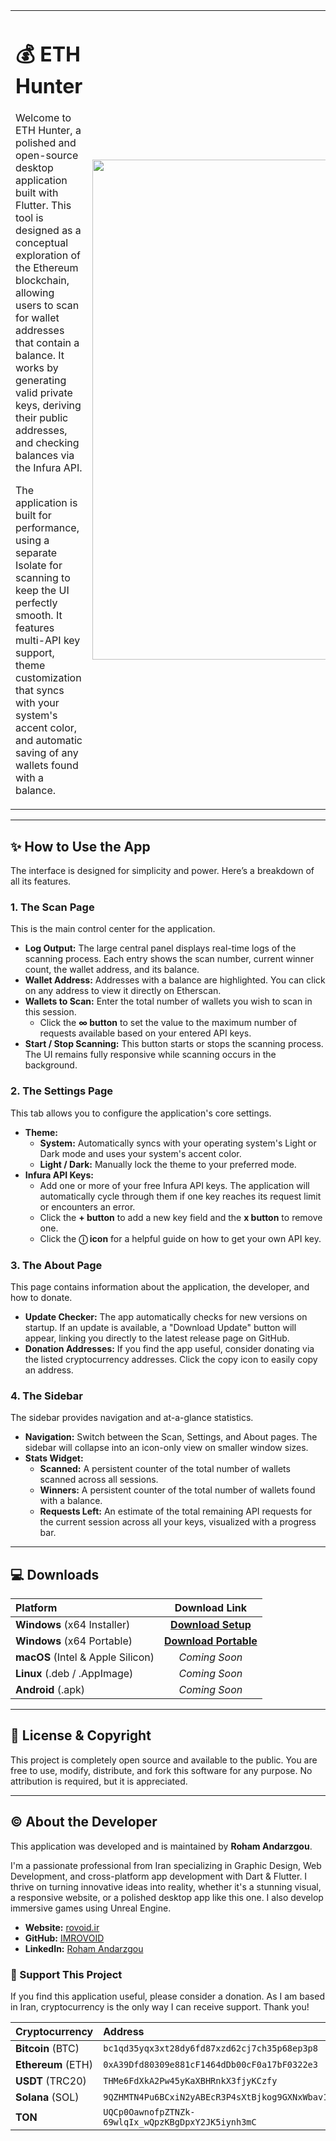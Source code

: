 <table>
  <tr>
    <td>
      <h1>💰 ETH Hunter</h1>
      <p>Welcome to ETH Hunter, a polished and open-source desktop application built with Flutter. This tool is designed as a conceptual exploration of the Ethereum blockchain, allowing users to scan for wallet addresses that contain a balance. It works by generating valid private keys, deriving their public addresses, and checking balances via the Infura API.</p>
      <p>The application is built for performance, using a separate Isolate for scanning to keep the UI perfectly smooth. It features multi-API key support, theme customization that syncs with your system's accent color, and automatic saving of any wallets found with a balance.</p>
    </td>
    <td align="right">
      <img src="https://ik.imagekit.io/ROVOID/ETH%20Hunter.png" alt="ETH Hunter App Screenshot" width="800">
    </td>
  </tr>
</table>

---

## ✨ How to Use the App

The interface is designed for simplicity and power. Here’s a breakdown of all its features.

### 1. The Scan Page

This is the main control center for the application.

*   **Log Output:** The large central panel displays real-time logs of the scanning process. Each entry shows the scan number, current winner count, the wallet address, and its balance.
*   **Wallet Address:** Addresses with a balance are highlighted. You can click on any address to view it directly on Etherscan.
*   **Wallets to Scan:** Enter the total number of wallets you wish to scan in this session.
    *   Click the **∞ button** to set the value to the maximum number of requests available based on your entered API keys.
*   **Start / Stop Scanning:** This button starts or stops the scanning process. The UI remains fully responsive while scanning occurs in the background.

### 2. The Settings Page

This tab allows you to configure the application's core settings.

*   **Theme:**
    *   **System:** Automatically syncs with your operating system's Light or Dark mode and uses your system's accent color.
    *   **Light / Dark:** Manually lock the theme to your preferred mode.
*   **Infura API Keys:**
    *   Add one or more of your free Infura API keys. The application will automatically cycle through them if one key reaches its request limit or encounters an error.
    *   Click the **+ button** to add a new key field and the **x button** to remove one.
    *   Click the **ⓘ icon** for a helpful guide on how to get your own API key.

### 3. The About Page

This page contains information about the application, the developer, and how to donate.

*   **Update Checker:** The app automatically checks for new versions on startup. If an update is available, a "Download Update" button will appear, linking you directly to the latest release page on GitHub.
*   **Donation Addresses:** If you find the app useful, consider donating via the listed cryptocurrency addresses. Click the copy icon to easily copy an address.

### 4. The Sidebar

The sidebar provides navigation and at-a-glance statistics.

*   **Navigation:** Switch between the Scan, Settings, and About pages. The sidebar will collapse into an icon-only view on smaller window sizes.
*   **Stats Widget:**
    *   **Scanned:** A persistent counter of the total number of wallets scanned across all sessions.
    *   **Winners:** A persistent counter of the total number of wallets found with a balance.
    *   **Requests Left:** An estimate of the total remaining API requests for the current session across all your keys, visualized with a progress bar.

---

## 💻 Downloads

| Platform | Download Link |
| :--- | :---: |
| **Windows** (x64 Installer) | [**Download Setup**](https://github.com/IMROVOID/ETH-Hunter/releases/download/v1.0.0/ETH-Hunter-v1.0.0-Win-Setup.exe) |
| **Windows** (x64 Portable) | [**Download Portable**](https://github.com/IMROVOID/ETH-Hunter/releases/download/v1.0.0/ETH-Hunter-v1.0.0-Win-Portable.zip) |
| **macOS** (Intel & Apple Silicon) | *Coming Soon* |
| **Linux** (.deb / .AppImage) | *Coming Soon* |
| **Android** (.apk) | *Coming Soon* |

---

## 📜 License & Copyright

This project is completely open source and available to the public. You are free to use, modify, distribute, and fork this software for any purpose. No attribution is required, but it is appreciated.

---

## © About the Developer

This application was developed and is maintained by **Roham Andarzgou**.

I'm a passionate professional from Iran specializing in Graphic Design, Web Development, and cross-platform app development with Dart & Flutter. I thrive on turning innovative ideas into reality, whether it's a stunning visual, a responsive website, or a polished desktop app like this one. I also develop immersive games using Unreal Engine.

*   **Website:** [rovoid.ir](https://rovoid.ir)
*   **GitHub:** [IMROVOID](https://github.com/IMROVOID)
*   **LinkedIn:** [Roham Andarzgou](https://www.linkedin.com/in/roham-andarzgouu)

### 🙏 Support This Project

If you find this application useful, please consider a donation. As I am based in Iran, cryptocurrency is the only way I can receive support. Thank you!

| Cryptocurrency | Address |
| :--- | :--- |
| **Bitcoin** (BTC) | `bc1qd35yqx3xt28dy6fd87xzd62cj7ch35p68ep3p8` |
| **Ethereum** (ETH) | `0xA39Dfd80309e881cF1464dDb00cF0a17bF0322e3` |
| **USDT** (TRC20) | `THMe6FdXkA2Pw45yKaXBHRnkX3fjyKCzfy` |
| **Solana** (SOL) | `9QZHMTN4Pu6BCxiN2yABEcR3P4sXtBjkog9GXNxWbav1` |
| **TON** | `UQCp0OawnofpZTNZk-69wlqIx_wQpzKBgDpxY2JK5iynh3mC` |
